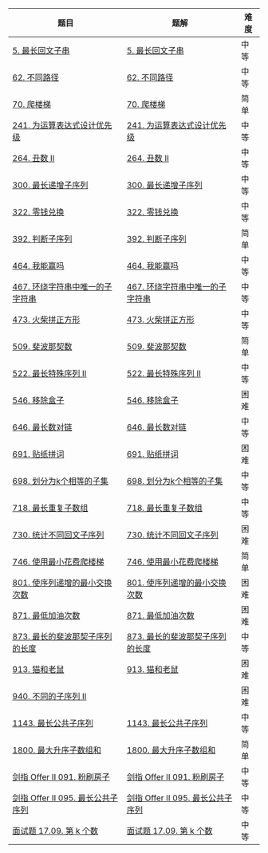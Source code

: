 | 题目                                                         | 题解                                                         | 难度 |
| ------------------------------------------------------------ | ------------------------------------------------------------ | ---- |
| [5. 最长回文子串](https://leetcode-cn.com/problems/longest-palindromic-substring/) | [5. 最长回文子串](https://github.com/ZonzeeLi/LeetCode/blob/master/index/1-10/5.%E6%9C%80%E9%95%BF%E5%9B%9E%E6%96%87%E5%AD%90%E4%B8%B2.md) | 中等 |
| [62. 不同路径](https://leetcode.cn/problems/unique-paths/)   | [62. 不同路径](https://github.com/ZonzeeLi/LeetCode/blob/master/index/61-70/62.%20%E4%B8%8D%E5%90%8C%E8%B7%AF%E5%BE%84.md) | 中等 |
| [70. 爬楼梯](https://leetcode.cn/problems/climbing-stairs/)  | [70. 爬楼梯](https://github.com/ZonzeeLi/LeetCode/blob/master/index/61-70/70.%20%E7%88%AC%E6%A5%BC%E6%A2%AF.md) | 简单 |
| [241. 为运算表达式设计优先级](https://leetcode.cn/problems/different-ways-to-add-parentheses/) | [241. 为运算表达式设计优先级](https://github.com/ZonzeeLi/LeetCode/blob/master/index/241-250/241.%20%E4%B8%BA%E8%BF%90%E7%AE%97%E8%A1%A8%E8%BE%BE%E5%BC%8F%E8%AE%BE%E8%AE%A1%E4%BC%98%E5%85%88%E7%BA%A7.md) | 中等 |
| [264. 丑数 II](https://leetcode-cn.com/problems/ugly-number-ii/) | [264. 丑数 II](https://github.com/ZonzeeLi/LeetCode/blob/master/index/261-270/264.%20%E4%B8%91%E6%95%B0%20II.md) | 中等 |
| [300. 最长递增子序列](https://leetcode.cn/problems/longest-increasing-subsequence/) | [300. 最长递增子序列](https://github.com/ZonzeeLi/LeetCode/blob/master/index/291-300/300.%20%E6%9C%80%E9%95%BF%E9%80%92%E5%A2%9E%E5%AD%90%E5%BA%8F%E5%88%97.md) | 中等 |
| [322. 零钱兑换](https://leetcode.cn/problems/coin-change/)   | [322. 零钱兑换](https://github.com/ZonzeeLi/LeetCode/blob/master/index/321-330/322.%20%E9%9B%B6%E9%92%B1%E5%85%91%E6%8D%A2.md) | 中等 |
| [392. 判断子序列](https://leetcode.cn/problems/is-subsequence/) | [392. 判断子序列](https://github.com/ZonzeeLi/LeetCode/blob/master/index/391-400/392.%20%E5%88%A4%E6%96%AD%E5%AD%90%E5%BA%8F%E5%88%97.md) | 简单 |
| [464. 我能赢吗](https://leetcode.cn/problems/can-i-win/)     | [464. 我能赢吗](https://github.com/ZonzeeLi/LeetCode/blob/master/index/461-470/464.%20%E6%88%91%E8%83%BD%E8%B5%A2%E5%90%97.md) | 中等 |
| [467. 环绕字符串中唯一的子字符串](https://leetcode.cn/problems/unique-substrings-in-wraparound-string/) | [467. 环绕字符串中唯一的子字符串](https://github.com/ZonzeeLi/LeetCode/blob/master/index/461-470/467.%20%E7%8E%AF%E7%BB%95%E5%AD%97%E7%AC%A6%E4%B8%B2%E4%B8%AD%E5%94%AF%E4%B8%80%E7%9A%84%E5%AD%90%E5%AD%97%E7%AC%A6%E4%B8%B2.md) | 中等 |
| [473. 火柴拼正方形](https://leetcode.cn/problems/matchsticks-to-square/) | [473. 火柴拼正方形](https://github.com/ZonzeeLi/LeetCode/blob/master/index/471-480/473.%20%E7%81%AB%E6%9F%B4%E6%8B%BC%E6%AD%A3%E6%96%B9%E5%BD%A2.md) | 中等 |
| [509. 斐波那契数](https://leetcode.cn/problems/fibonacci-number/) | [509. 斐波那契数](https://github.com/ZonzeeLi/LeetCode/blob/master/index/501-510/509.%20%E6%96%90%E6%B3%A2%E9%82%A3%E5%A5%91%E6%95%B0.md) | 简单 |
| [522. 最长特殊序列 II](https://leetcode.cn/problems/longest-uncommon-subsequence-ii/) | [522. 最长特殊序列 II](https://github.com/ZonzeeLi/LeetCode/blob/master/index/521-530/522.%20%E6%9C%80%E9%95%BF%E7%89%B9%E6%AE%8A%E5%BA%8F%E5%88%97%20II.md) | 中等 |
| [546. 移除盒子](https://leetcode-cn.com/problems/remove-boxes/) | [546. 移除盒子](https://github.com/ZonzeeLi/LeetCode/blob/master/index/541-550/546.%20%E7%A7%BB%E9%99%A4%E7%9B%92%E5%AD%90.md) | 困难 |
| [646. 最长数对链](https://leetcode.cn/problems/maximum-length-of-pair-chain/) | [646. 最长数对链](https://github.com/ZonzeeLi/LeetCode/blob/master/index/641-650/646.%20%E6%9C%80%E9%95%BF%E6%95%B0%E5%AF%B9%E9%93%BE.md) | 中等 |
| [691. 贴纸拼词](https://leetcode.cn/problems/stickers-to-spell-word/) | [691. 贴纸拼词](https://github.com/ZonzeeLi/LeetCode/blob/master/index/691-700/691.%20%E8%B4%B4%E7%BA%B8%E6%8B%BC%E8%AF%8D.md) | 困难 |
| [698. 划分为k个相等的子集](https://leetcode.cn/problems/partition-to-k-equal-sum-subsets/) | [698. 划分为k个相等的子集](https://github.com/ZonzeeLi/LeetCode/blob/master/index/691-700/698.%20%E5%88%92%E5%88%86%E4%B8%BAk%E4%B8%AA%E7%9B%B8%E7%AD%89%E7%9A%84%E5%AD%90%E9%9B%86.md) | 中等 |
| [718. 最长重复子数组](https://leetcode-cn.com/problems/maximum-length-of-repeated-subarray/) | [718. 最长重复子数组](https://github.com/ZonzeeLi/LeetCode/blob/master/index/711-720/718.%20%E6%9C%80%E9%95%BF%E9%87%8D%E5%A4%8D%E5%AD%90%E6%95%B0%E7%BB%84.md) | 中等 |
| [730. 统计不同回文子序列](https://leetcode.cn/problems/count-different-palindromic-subsequences/) | [730. 统计不同回文子序列](https://github.com/ZonzeeLi/LeetCode/blob/master/index/721-730/730.%20%E7%BB%9F%E8%AE%A1%E4%B8%8D%E5%90%8C%E5%9B%9E%E6%96%87%E5%AD%90%E5%BA%8F%E5%88%97.md) | 困难 |
| [746. 使用最小花费爬楼梯](https://leetcode.cn/problems/min-cost-climbing-stairs/) | [746. 使用最小花费爬楼梯](https://github.com/ZonzeeLi/LeetCode/blob/master/index/741-750/746.%20%E4%BD%BF%E7%94%A8%E6%9C%80%E5%B0%8F%E8%8A%B1%E8%B4%B9%E7%88%AC%E6%A5%BC%E6%A2%AF.md) | 简单 |
| [801. 使序列递增的最小交换次数](https://leetcode.cn/problems/minimum-swaps-to-make-sequences-increasing/) | [801. 使序列递增的最小交换次数](https://github.com/ZonzeeLi/LeetCode/blob/master/index/801-810/801.%20%E4%BD%BF%E5%BA%8F%E5%88%97%E9%80%92%E5%A2%9E%E7%9A%84%E6%9C%80%E5%B0%8F%E4%BA%A4%E6%8D%A2%E6%AC%A1%E6%95%B0.md) | 困难 |
| [871. 最低加油次数](https://leetcode.cn/problems/minimum-number-of-refueling-stops/) | [871. 最低加油次数](https://github.com/ZonzeeLi/LeetCode/blob/master/index/871-880/871.%20%E6%9C%80%E4%BD%8E%E5%8A%A0%E6%B2%B9%E6%AC%A1%E6%95%B0.md) | 困难 |
| [873. 最长的斐波那契子序列的长度](https://leetcode.cn/problems/length-of-longest-fibonacci-subsequence/) | [873. 最长的斐波那契子序列的长度](https://github.com/ZonzeeLi/LeetCode/blob/master/index/871-880/873.%20最长的斐波那契子序列的长度.md) | 中等 |
| [913. 猫和老鼠](https://leetcode.cn/problems/cat-and-mouse/) | [913. 猫和老鼠](https://github.com/ZonzeeLi/LeetCode/blob/master/index/911-920/913.%20%E7%8C%AB%E5%92%8C%E8%80%81%E9%BC%A0.md) | 困难 |
| [940. 不同的子序列 II](https://leetcode.cn/problems/distinct-subsequences-ii/) |                                                              | 困难 |
| [1143. 最长公共子序列](https://leetcode-cn.com/problems/longest-common-subsequence/) | [1143. 最长公共子序列](https://github.com/ZonzeeLi/LeetCode/blob/master/index/1141-1150/1143.%20%E6%9C%80%E9%95%BF%E5%85%AC%E5%85%B1%E5%AD%90%E5%BA%8F%E5%88%97.md) | 中等 |
| [1800. 最大升序子数组和](https://leetcode.cn/problems/maximum-ascending-subarray-sum/) | [1800. 最大升序子数组和](https://github.com/ZonzeeLi/LeetCode/blob/master/index/1791-1800/1800.%20%E6%9C%80%E5%A4%A7%E5%8D%87%E5%BA%8F%E5%AD%90%E6%95%B0%E7%BB%84%E5%92%8C.md) | 简单 |
| [剑指 Offer II 091. 粉刷房子](https://leetcode.cn/problems/JEj789/) | [剑指 Offer II 091. 粉刷房子](https://github.com/ZonzeeLi/LeetCode/blob/master/index/%E5%89%91%E6%8C%87Offer%20%E2%85%A1/%E5%89%91%E6%8C%87%20Offer%20II%20091.%20%E7%B2%89%E5%88%B7%E6%88%BF%E5%AD%90.md) | 中等 |
| [剑指 Offer II 095. 最长公共子序列](https://leetcode-cn.com/problems/qJnOS7/) | [剑指 Offer II 095. 最长公共子序列](https://github.com/ZonzeeLi/LeetCode/blob/master/index/%E5%89%91%E6%8C%87Offer%20%E2%85%A1/%E5%89%91%E6%8C%87%20Offer%20II%20095.%20%E6%9C%80%E9%95%BF%E5%85%AC%E5%85%B1%E5%AD%90%E5%BA%8F%E5%88%97.md) | 中等 |
| [面试题 17.09. 第 k 个数](https://leetcode.cn/problems/get-kth-magic-number-lcci/) | [面试题 17.09. 第 k 个数](https://github.com/ZonzeeLi/LeetCode/blob/master/index/%E7%A8%8B%E5%BA%8F%E5%91%98%E9%9D%A2%E8%AF%95%E9%87%91%E5%85%B8/%E9%9D%A2%E8%AF%95%E9%A2%98%2017.09.%20%E7%AC%AC%20k%20%E4%B8%AA%E6%95%B0.md) | 中等 |

